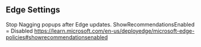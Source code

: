 ## Edge Settings

Stop Nagging popups after Edge updates.
ShowRecommendationsEnabled = Disabled
https://learn.microsoft.com/en-us/deployedge/microsoft-edge-policies#showrecommendationsenabled
